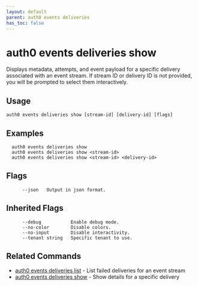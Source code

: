 ```yaml
---
layout: default
parent: auth0 events deliveries
has_toc: false
---
```

# auth0 events deliveries show

Displays metadata, attempts, and event payload for a specific 
delivery associated with an event stream. 
If stream ID or delivery ID is not provided, you will be prompted to select them interactively.

## Usage
```
auth0 events deliveries show [stream-id] [delivery-id] [flags]
```

## Examples

```
  auth0 events deliveries show
  auth0 events deliveries show <stream-id>
  auth0 events deliveries show <stream-id> <delivery-id>
```


## Flags

```
      --json   Output in json format.
```


## Inherited Flags

```
      --debug           Enable debug mode.
      --no-color        Disable colors.
      --no-input        Disable interactivity.
      --tenant string   Specific tenant to use.
```


## Related Commands

- [auth0 events deliveries list](auth0_events_deliveries_list.md) - List failed deliveries for an event stream
- [auth0 events deliveries show](auth0_events_deliveries_show.md) - Show details for a specific delivery


